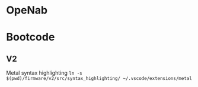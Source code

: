# OpeNab

# Bootcode

## V2

Metal syntax highlighting `ln -s $(pwd)/firmware/v2/src/syntax_highlighting/ ~/.vscode/extensions/metal`
